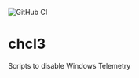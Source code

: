 ![GitHub CI](https://github.com/gyk4j/chcl3/actions/workflows/ci.yml/badge.svg)

# chcl3
Scripts to disable Windows Telemetry
